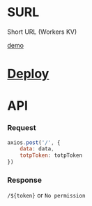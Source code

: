# SURL

Short URL (Workers KV)

[demo](https://dza.vin/)

# [Deploy](doc/deploy.md)

# API

### Request

```js
axios.post('/', {
    data: data,
    totpToken: totpToken
})
```

### Response

`/${token}` or `No permission`